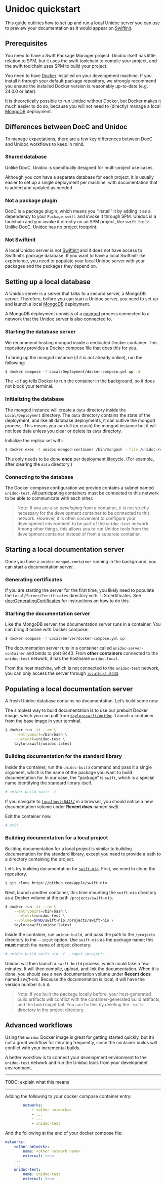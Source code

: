 # Unidoc quickstart

This guide outlines how to set up and run a local Unidoc server you can use to preview your documentation as it would appear on [Swiftinit](https://swiftinit.org).

## Prerequisites

You need to have a Swift Package Manager project. Unidoc itself has little relation to SPM, but it uses the swift toolchain to compile your project, and the swift toolchain uses SPM to build your project.

You need to have [Docker](https://www.docker.com/) installed on your development machine. If you install it through your default package repository, we strongly recommend you ensure the installed Docker version is reasonably up-to-date (e.g. 24.0.0 or later).

It is theoretically possible to run Unidoc without Docker, but Docker makes it much easier to do so, because you will not need to (directly) manage a local [MongoDB](https://mongodb.com) deployment.

## Differences between DocC and Unidoc

To manage expectations, there are a few key differences between DocC and Unidoc workflows to keep in mind.

### Shared database

Unlike DocC, Unidoc is specifically designed for multi-project use cases.

Although you *can* have a separate database for each project, it is usually easier to set up a single deployment per machine, with documentation that is added and updated as needed.

### Not a package plugin

DocC is a package plugin, which means you “install” it by adding it as a dependency to your `Package.swift` and invoke it through SPM. Unidoc is a toolchain and you invoke it directly on an SPM project, like `swift build`. Unlike DocC, Unidoc has no project footprint.

### Not Swiftinit

A local Unidoc server is not [Swiftinit](https://swiftinit.org) and it does not have access to Swiftinit’s package database. If you want to have a local Swiftinit-like experience, you need to populate your local Unidoc server with your packages and the packages they depend on.

## Setting up a local database

A Unidoc server is a server that talks to a second server, a MongoDB server. Therefore, before you can start a Unidoc server, you need to set up and launch a local [MongoDB](https://github.com/tayloraswift/swift-mongodb) deployment.

A MongoDB deployment consists of a [mongod](https://www.mongodb.com/docs/manual/reference/program/mongod/) process connected to a network that the Unidoc server is also connected to.

### Starting the database server

We recommend hosting mongod inside a dedicated Docker container. This repository provides a Docker compose file that does this for you.

To bring up the mongod instance (if it is not already online), run the following:

```bash
$ docker compose -f Local/Deployment/docker-compose.yml up -d
```

The `-d` flag tells Docker to run the container in the background, so it does not block your terminal.

### Initializing the database

The mongod instance will create a `data` directory inside the `Local/Deployment` directory. The `data` directory contains the state of the deployment, and like all database deployments, it can outlive the mongod process. This means you can kill (or crash) the mongod instance but it will not lose data unless you clear or delete its `data` directory.

Initialize the replica set with:

```bash
$ docker exec -t unidoc-mongod-container /bin/mongosh --file /unidoc-rs-init.js
```

This only needs to be done **once** per deployment lifecycle. (For example, after clearing the `data` directory.)

### Connecting to the database

The Docker compose configuration we provide contains a subnet named `unidoc-test`. All participating containers must be connected to this network to be able to communicate with each other.

>   Note:
>   If you are also *developing* from a container, it is not strictly necessary for the development container to be connected to this network. However, it is often convenient to configure your development environment to be part of the `unidoc-test` network. Among other things, this allows you to run Unidoc tools from the development container instead of from a separate container.

## Starting a local documentation server

Once you have a `unidoc-mongod-container` running in the background, you can start a documentation server.

### Generating certificates

If you are starting the server for the first time, you likely need to populate the `Local/Server/Certificates` directory with TLS certificates. See <doc:GeneratingCertificates> for instructions on how to do this.

### Starting the documentation server

Like the MongoDB server, the documentation server runs in a container. You can bring it online with Docker compose.

```bash
$ docker compose -f Local/Server/docker-compose.yml up
```

The documentation server runs in a container called `unidoc-server-container` and binds to port 8443. From **other containers** connected to the `unidoc-test` network, it has the hostname `unidoc-local`.

From the host machine, which is not connected to the `unidoc-test` network, you can only access the server through [`localhost:8443`](`https://localhost:8443`).

## Populating a local documentation server

A fresh Unidoc database contains no documentation. Let’s build some now.

The simplest way to build documentation is to use our prebuilt Docker image, which you can pull from [`tayloraswift/unidoc`](https://hub.docker.com/repository/docker/tayloraswift/unidoc/general). Launch a container from the base image in your terminal.

```bash
$ docker run -it --rm \
    --entrypoint=/bin/bash \
    --network=unidoc-test \
    tayloraswift/unidoc:latest
```

### Building documentation for the standard library

Inside the container, run the `unidoc-build` command and pass it a single argument, which is the name of the package you want to build documentation for. In our case, the “package” is `swift`, which is a special name identifying the standard library itself.

```bash
# unidoc-build swift -f
```

If you navigate to [`localhost:8443/`](https://localhost:8443/) in a browser, you should notice a new documentation volume under **Recent docs** named *swift*.

Exit the container now.

```bash
# exit
```

### Building documentation for a local project

Building documentation for a local project is similar to building documentation for the standard library, except you need to provide a path to a directory containing the project.

Let’s try building documentation for [`swift-nio`](https://github.com/apple/swift-nio). First, we need to clone the repository.

```bash
$ git clone https://github.com/apple/swift-nio
```

Next, launch another container, this time mounting the `swift-nio` directory as a Docker volume at the path `/projects/swift-nio`.

```bash
$ docker run -it --rm \
    --entrypoint=/bin/bash \
    --network=unidoc-test \
    --volume=$PWD/swift-nio:/projects/swift-nio \
    tayloraswift/unidoc:latest
```

Inside the container, run `unidoc-build`, and pass the path to the `/projects` directory to the `--input` option. Use `swift-nio` as the package name; this **must** match the name of project directory.

```bash
# unidoc-build swift-nio -f --input /projects
```

Unidoc will then launch a `swift build` process, which could take a few minutes. It will then compile, upload, and link the documentation. When it is done, you should see a new documentation volume under **Recent docs** named *swift-nio*. Because the documentation is local, it will have the version number `0.0.0`.

>   Note:
>   If you built the package locally before, your host-generated build artifacts will conflict with the container-generated build artifacts, and the build might fail. You can fix this by deleting the `.build` directory in the project directory.

## Advanced workflows

Using the `unidoc` Docker image is great for getting started quickly, but it’s not a great workflow for iterating frequently, since the container builds will conflict with your incremental builds.

A better workflow is to connect your development environment to the `unidoc-test` network and run the Unidoc tools from your development environment.

---

TODO: explain what this means

---

Adding the following to your docker compose container entry:

```yaml
        networks:
            - <other networks>
            - ...
            - ...
            - unidoc-test
```

And the following at the end of your docker compose file:

```yaml
networks:
    <other network>:
        name: <other network name>
        external: true
    ...
    ...
    unidoc-test:
        name: unidoc-test
        external: true
```
